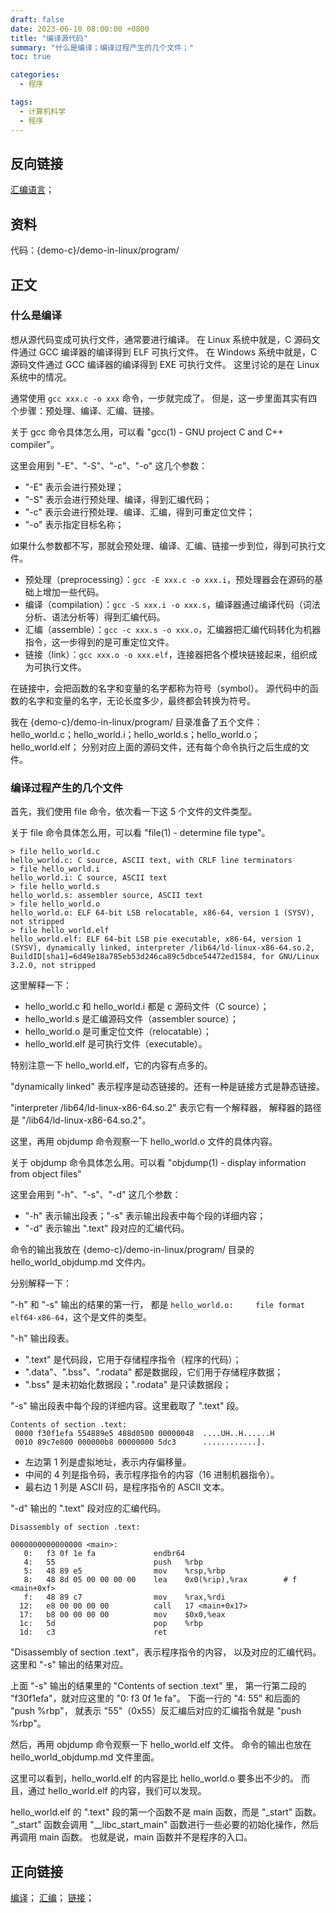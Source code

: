 ```yaml
---
draft: false
date: 2023-06-10 08:00:00 +0800
title: "编译源代码"
summary: "什么是编译；编译过程产生的几个文件；"
toc: true

categories:
  - 程序

tags:
  - 计算机科学
  - 程序
---
```


## 反向链接

[汇编语言](/post/computer-science/programming-language/assembly/汇编语言)；

## 资料

代码：{demo-c}/demo-in-linux/program/

## 正文

### 什么是编译

想从源代码变成可执行文件，通常要进行编译。
在 Linux 系统中就是，C 源码文件通过 GCC 编译器的编译得到 ELF 可执行文件。
在 Windows 系统中就是，C 源码文件通过 GCC 编译器的编译得到 EXE 可执行文件。
这里讨论的是在 Linux 系统中的情况。

通常使用 `gcc xxx.c -o xxx` 命令，一步就完成了。
但是，这一步里面其实有四个步骤：预处理、编译、汇编、链接。

关于 gcc 命令具体怎么用，可以看 "gcc(1) - GNU project C and C++ compiler"。

这里会用到 "-E"、"-S"、"-c"、"-o" 这几个参数：

- "-E" 表示会进行预处理；
- "-S" 表示会进行预处理、编译，得到汇编代码；
- "-c" 表示会进行预处理、编译、汇编，得到可重定位文件；
- "-o" 表示指定目标名称；

如果什么参数都不写，那就会预处理、编译、汇编、链接一步到位，得到可执行文件。

- 预处理（preprocessing）：`gcc -E xxx.c -o xxx.i`，预处理器会在源码的基础上增加一些代码。
- 编译（compilation）：`gcc -S xxx.i -o xxx.s`，编译器通过编译代码（词法分析、语法分析等）得到汇编代码。
- 汇编（assemble）：`gcc -c xxx.s -o xxx.o`，汇编器把汇编代码转化为机器指令，这一步得到的是可重定位文件。
- 链接（link）：`gcc xxx.o -o xxx.elf`，连接器把各个模块链接起来，组织成为可执行文件。

在链接中，会把函数的名字和变量的名字都称为符号（symbol）。
源代码中的函数的名字和变量的名字，无论长度多少，最终都会转换为符号。

我在 {demo-c}/demo-in-linux/program/ 目录准备了五个文件：
hello_world.c；hello_world.i；hello_world.s；hello_world.o；hello_world.elf；
分别对应上面的源码文件，还有每个命令执行之后生成的文件。

### 编译过程产生的几个文件

首先，我们使用 file 命令，依次看一下这 5 个文件的文件类型。

关于 file 命令具体怎么用，可以看 "file(1) - determine file type"。

```text
> file hello_world.c
hello_world.c: C source, ASCII text, with CRLF line terminators
> file hello_world.i
hello_world.i: C source, ASCII text
> file hello_world.s
hello_world.s: assembler source, ASCII text
> file hello_world.o
hello_world.o: ELF 64-bit LSB relocatable, x86-64, version 1 (SYSV), not stripped
> file hello_world.elf
hello_world.elf: ELF 64-bit LSB pie executable, x86-64, version 1 (SYSV), dynamically linked, interpreter /lib64/ld-linux-x86-64.so.2, BuildID[sha1]=6d49e18a785eb53d246ca89c5dbce54472ed1584, for GNU/Linux 3.2.0, not stripped
```

这里解释一下：

- hello_world.c 和 hello_world.i 都是 c 源码文件（C source）；
- hello_world.s 是汇编源码文件（assembler source）；
- hello_world.o 是可重定位文件（relocatable）；
- hello_world.elf 是可执行文件（executable）。

特别注意一下 hello_world.elf，它的内容有点多的。

"dynamically linked" 表示程序是动态链接的。还有一种是链接方式是静态链接。

"interpreter /lib64/ld-linux-x86-64.so.2" 表示它有一个解释器，
解释器的路径是 "/lib64/ld-linux-x86-64.so.2"。

这里，再用 objdump 命令观察一下 hello_world.o 文件的具体内容。

关于 objdump 命令具体怎么用。可以看 "objdump(1) - display information from object files"

这里会用到 "-h"、"-s"、"-d" 这几个参数：

- "-h" 表示输出段表；"-s" 表示输出段表中每个段的详细内容；
- "-d" 表示输出 ".text" 段对应的汇编代码。

命令的输出我放在 {demo-c}/demo-in-linux/program/ 目录的 hello_world_objdump.md 文件内。

分别解释一下：

"-h" 和 "-s" 输出的结果的第一行，
都是 `hello_world.o:     file format elf64-x86-64`，这个是文件的类型。

"-h" 输出段表。

- ".text" 是代码段，它用于存储程序指令（程序的代码）；
- ".data"、".bss"、".rodata" 都是数据段，它们用于存储程序数据；
- ".bss" 是未初始化数据段；".rodata" 是只读数据段；

"-s" 输出段表中每个段的详细内容。这里截取了 ".text" 段。

```text
Contents of section .text:
 0000 f30f1efa 554889e5 488d0500 00000048  ....UH..H......H
 0010 89c7e800 000000b8 00000000 5dc3      ............].  
```

- 左边第 1 列是虚拟地址，表示内存偏移量。
- 中间的 4 列是指令码，表示程序指令的内容（16 进制机器指令）。
- 最右边 1 列是 ASCII 码，是程序指令的 ASCII 文本。

"-d" 输出的 ".text" 段对应的汇编代码。

```text
Disassembly of section .text:

0000000000000000 <main>:
   0:	f3 0f 1e fa          	endbr64 
   4:	55                   	push   %rbp
   5:	48 89 e5             	mov    %rsp,%rbp
   8:	48 8d 05 00 00 00 00 	lea    0x0(%rip),%rax        # f <main+0xf>
   f:	48 89 c7             	mov    %rax,%rdi
  12:	e8 00 00 00 00       	call   17 <main+0x17>
  17:	b8 00 00 00 00       	mov    $0x0,%eax
  1c:	5d                   	pop    %rbp
  1d:	c3                   	ret    
```

"Disassembly of section .text"，表示程序指令的内容，
以及对应的汇编代码。这里和 "-s" 输出的结果对应。

上面 "-s" 输出的结果里的 "Contents of section .text" 里，
第一行第二段的 "f30f1efa"，就对应这里的 "0:    f3 0f 1e fa"。
下面一行的 "4:    55" 和后面的 "push %rbp"，
就表示 "55"（0x55）反汇编后对应的汇编指令就是 "push %rbp"。

然后，再用 objdump 命令观察一下 hello_world.elf 文件。
命令的输出也放在 hello_world_objdump.md 文件里面。

这里可以看到，hello_world.elf 的内容是比 hello_world.o 要多出不少的。
而且，通过 hello_world.elf 的内容，我们可以发现。

hello_world.elf 的 ".text" 段的第一个函数不是 main 函数，而是 "_start" 函数。
"_start" 函数会调用 "__libc_start_main" 函数进行一些必要的初始化操作，然后再调用 main 函数。
也就是说，main 函数并不是程序的入口。

## 正向链接

[编译](/post/computer-science/program/编译)；
[汇编](/post/computer-science/program/汇编)；
[链接](/post/computer-science/program/链接)；
